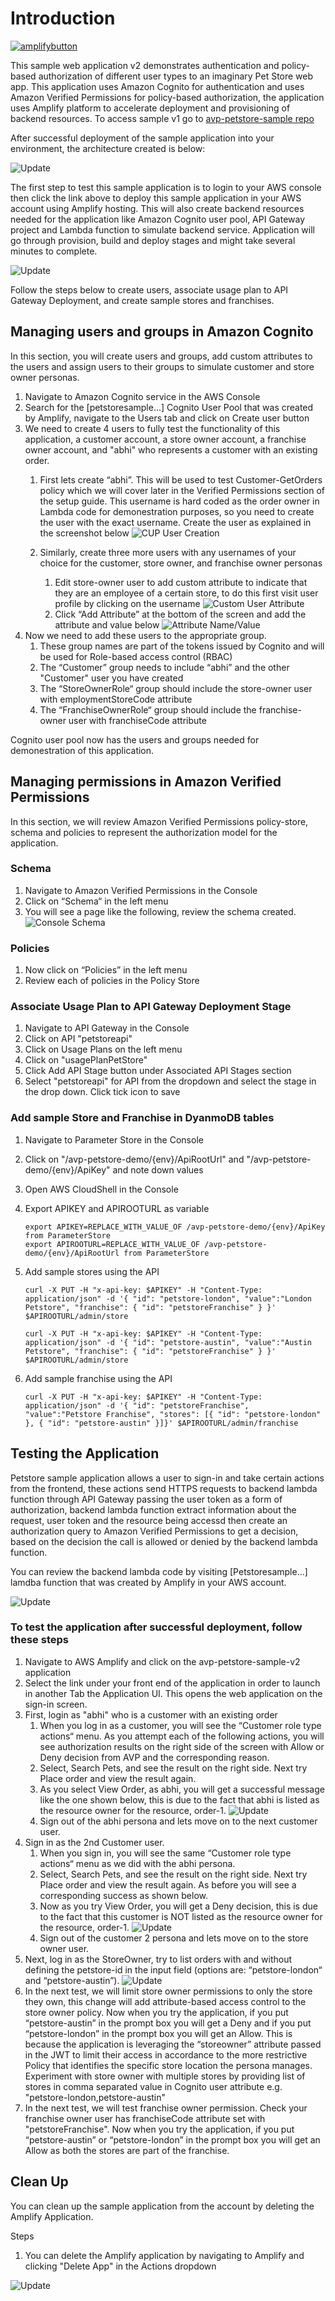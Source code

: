 # Introduction

[![amplifybutton](https://oneclick.amplifyapp.com/button.svg)](https://console.aws.amazon.com/amplify/home#/deploy?repo=https://github.com/pkollarath/petstore)

This sample web application v2 demonstrates authentication and policy-based authorization of different user types to an imaginary Pet Store web app. This application uses Amazon Cognito for authentication and uses Amazon Verified Permissions for policy-based authorization, the application uses Amplify platform to accelerate deployment and provisioning of backend resources. To access sample v1 go to [avp-petstore-sample repo](https://github.com/aws-samples/avp-petstore-sample)

After successful deployment of the sample application into your environment, the architecture created is below:

![Update](static/PetStore-RefArch-v2.png)

The first step to test this sample application is to login to your AWS console then click the link above to deploy this sample application in your AWS account using Amplify hosting. This will also create backend resources needed for the application like Amazon Cognito user pool, API Gateway project and Lambda function to simulate backend service. Application will go through provision, build and deploy stages and might take several minutes to complete.

![Update](static/PetStore-deploy.gif)

Follow the steps below to create users, associate usage plan to API Gateway Deployment, and create sample stores and franchises.

## Managing users and groups in Amazon Cognito

In this section, you will create users and groups, add custom attributes to the users and assign users to their groups to simulate customer and store owner personas.

1. Navigate to Amazon Cognito service in the AWS Console
2. Search for the [petstoresample...] Cognito User Pool that was created by Amplify, navigate to the Users tab and click on Create user button
3. We need to create 4 users to fully test the functionality of this application, a customer account, a store owner account, a franchise owner account, and "abhi" who represents a customer with an existing order.
    1. First lets create “abhi”. This will be used to test Customer-GetOrders policy which we will cover later in the Verified Permissions section of the setup guide. This username is hard coded as the order owner in Lambda code for demonestration purposes, so you need to create the user with the exact username.
    Create the user as explained in the screenshot below
    ![CUP User Creation](static/PetStore-02.png)
  
    2. Similarly, create three more users with any usernames of your choice for the customer, store owner, and franchise owner personas
        1. Edit store-owner user to add custom attribute to indicate that they are an employee of a certain store, to do this first visit user profile by clicking on the username
        ![Custom User Attribute](static/PetStore-03.png)
        2. Click “Add Attribute” at the bottom of the screen and add the attribute and value below
        ![Attribute Name/Value](static/PetStore-04.png)
4. Now we need to add these users to the appropriate group.
    1. These group names are part of the tokens issued by Cognito and will be used for Role-based access control (RBAC)
    2. The “Customer” group needs to include “abhi” and the other "Customer" user you have created
    3. The “StoreOwnerRole“ group should include the store-owner user with employmentStoreCode attribute
    4. The “FranchiseOwnerRole“ group should include the franchise-owner user with franchiseCode attribute

Cognito user pool now has the users and groups needed for demonestration of this application.

## Managing permissions in Amazon Verified Permissions

In this section, we will review Amazon Verified Permissions policy-store, schema and policies to represent the authorization model for the application.

### Schema

1. Navigate to Amazon Verified Permissions in the Console
2. Click on “Schema“ in the left menu
3. You will see a page like the following, review the schema created.
![Console Schema](static/PetStore-06.png)

### Policies

1. Now click on “Policies” in the left menu
2. Review each of policies in the Policy Store

### Associate Usage Plan to API Gateway Deployment Stage

1. Navigate to API Gateway in the Console
2. Click on API "petstoreapi"
3. Click on Usage Plans on the left menu
4. Click on "usagePlanPetStore"
5. Click Add API Stage button under Associated API Stages section
6. Select "petstoreapi" for API from the dropdown and select the stage in the drop down. Click tick icon to save

### Add sample Store and Franchise in DyanmoDB tables

1. Navigate to Parameter Store in the Console
2. Click on "/avp-petstore-demo/{env}/ApiRootUrl" and "/avp-petstore-demo/{env}/ApiKey" and note down values
3. Open AWS CloudShell in the Console
4. Export APIKEY and APIROOTURL as variable

    ```
    export APIKEY=REPLACE_WITH_VALUE_OF /avp-petstore-demo/{env}/ApiKey from ParameterStore
    export APIROOTURL=REPLACE_WITH_VALUE_OF /avp-petstore-demo/{env}/ApiRootUrl from ParameterStore
    ```

5. Add sample stores using the API

   ```
   curl -X PUT -H "x-api-key: $APIKEY" -H "Content-Type: application/json" -d '{ "id": "petstore-london", "value":"London Petstore", "franchise": { "id": "petstoreFranchise" } }' $APIROOTURL/admin/store

   curl -X PUT -H "x-api-key: $APIKEY" -H "Content-Type: application/json" -d '{ "id": "petstore-austin", "value":"Austin Petstore", "franchise": { "id": "petstoreFranchise" } }' $APIROOTURL/admin/store
   ```

6. Add sample franchise using the API

   ```
   curl -X PUT -H "x-api-key: $APIKEY" -H "Content-Type: application/json" -d '{ "id": "petstoreFranchise", "value":"Petstore Franchise", "stores": [{ "id": "petstore-london" }, { "id": "petstore-austin" }]}' $APIROOTURL/admin/franchise
   ```

## Testing the Application

Petstore sample application allows a user to sign-in and take certain actions from the frontend, these actions send HTTPS requests to backend lambda function through API Gateway passing the user token as a form of authorization, backend lambda function extract information about the request, user token and the resource being accessd then create an authorization query to Amazon Verified Permissions to get a decision, based on the decision the call is allowed or denied by the backend lambda function.

You can review the backend lambda code by visiting [Petstoresample...] lamdba function that was created by Amplify in your AWS account.

![Update](static/PetStore-test.gif)

### To test the application after successful deployment, follow these steps

1. Navigate to AWS Amplify and click on the avp-petstore-sample-v2 application
2. Select the link under your front end of the application in order to launch in another Tab the Application UI. This opens the web application on the sign-in screen.
3. First, login as "abhi" who is a customer with an existing order
    1. When you log in as a customer, you will see the “Customer role type actions“ menu. As you attempt each of the following actions, you will see authorization results on the right side of the screen with Allow or Deny decision from AVP and the corresponding reason.
    2. Select, Search Pets, and see the result on the right side. Next try Place order and view the result again.
    3. As you select View Order, as abhi, you will get a successful message like the one shown below, this is due to the fact that abhi is listed as the resource owner for the resource, order-1.
    ![Update](static/PetStore-12.png)
    4. Sign out of the abhi persona and lets move on to the next customer user.
4. Sign in as the 2nd Customer user.
    1. When you sign in, you will see the same “Customer role type actions“ menu as we did with the abhi persona.
    2. Select, Search Pets, and see the result on the right side. Next try Place order and view the result again. As before you will see a corresponding success as shown below.
    3. Now as you try View Order, you will get a Deny decision, this is due to the fact that this customer is NOT listed as the resource owner for the resource, order-1.
    ![Update](static/PetStore-14.png)
    4. Sign out of the customer 2 persona and lets move on to the store owner user.
5. Next, log in as the StoreOwner, try to list orders with and without defining the petstore-id in the input field (options are: “petstore-london“ and “petstore-austin”).
    ![Update](static/PetStore-15.png)
6. In the next test, we will limit store owner permissions to only the store they own, this change will add attribute-based access control to the store owner policy. Now when you try the application, if you put “petstore-austin” in the prompt box you will get a Deny and if you put “petstore-london” in the prompt box you will get an Allow. This is because the application is leveraging the “storeowner” attribute passed in the JWT to limit their access in accordance to the more restrictive Policy that identifies the specific store location the persona manages. Experiment with store owner with multiple stores by providing list of stores in comma separated value in Cognito user attribute e.g. "petstore-london,petstore-austin"
7. In the next test, we will test franchise owner permission. Check your franchise owner user has franchiseCode attribute set with "petstoreFranchise". Now when you try the application, if you put “petstore-austin” or “petstore-london” in the prompt box you will get an Allow as both the stores are part of the franchise.

## Clean Up

You can clean up the sample application from the account by deleting the Amplify Application.

Steps

1. You can delete the Amplify application by navigating to Amplify and clicking "Delete App" in the Actions dropdown

![Update](static/delete%20Amplify%20App.JPG)
